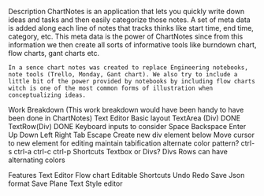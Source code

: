 Description
    ChartNotes is an application that lets you quickly write down ideas and tasks and then easily categorize those notes. A set of meta data is added along each line of notes that tracks thinks like start time, end time, category, etc. This meta data is the power of ChartNotes since from this information we then create all sorts of informative tools like burndown chart, flow charts, gant charts etc. 

    In a sence chart notes was created to replace Engineering notebooks, note tools (Trello, Monday, Gant chart). We also try to include a little bit of the power provided by notebooks by including flow charts witch is one of the most common forms of illustration when conceptualizing ideas.

Work Breakdown 
    (This work breakdown would have been handy to have been done in ChartNotes)
    Text Editor
        Basic layout
            TextArea (Div) DONE
            TextRow(Div) DONE
        Keyboard inputs to consider
            Space
            Backspace
            Enter
            Up Down
            Left Right
            Tab
            Escape
                Create new div element below
                Move cursor to new element for editing
                maintain tabification
                alternate color pattern?
            ctrl-s
            ctrl-a
            ctrl-c
            ctrl-p
        Shortcuts
        Textbox or Divs?
            Divs
                Rows can have alternating colors

    

Features
    Text Editor
    Flow chart
    Editable Shortcuts
    Undo
    Redo
    Save Json format
    Save Plane Text
    Style editor


